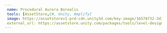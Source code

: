 ```yaml
---
 name: Procedural Aurora Borealis
 tools: [AssetStore,C#, Unity, Amplify]
 image: https://assetstorev1-prd-cdn.unity3d.com/key-image/16578f32-3d10-4b55-903c-94e62c65890a.webp
 external_url: https://assetstore.unity.com/packages/tools/level-design/procedural-aurora-borealis-216870
---
```


